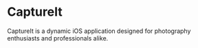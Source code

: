 # CaptureIt
CaptureIt is a dynamic iOS application designed for photography enthusiasts and professionals alike.
